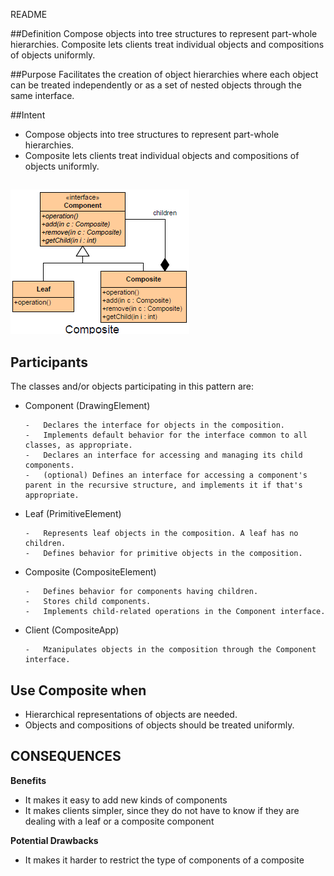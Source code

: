 README

##Definition
Compose objects into tree structures to represent part-whole hierarchies. Composite lets clients treat individual objects and compositions of objects uniformly. 

##Purpose
Facilitates the creation of object hierarchies where each object can be treated independently or as a set of nested objects through the same interface.

##Intent
+	Compose objects into tree structures to represent part-whole hierarchies.
+	Composite lets clients treat individual objects and compositions of objects uniformly.

##
![alt text](./Images/Composite.md.png "Composite")
##

## Participants
The classes and/or objects participating in this pattern are:

+	Component   (DrawingElement)

		-	Declares the interface for objects in the composition.
		-	Implements default behavior for the interface common to all classes, as appropriate.
		-	Declares an interface for accessing and managing its child components.
		-	(optional) Defines an interface for accessing a component's parent in the recursive structure, and implements it if that's appropriate.
+	Leaf   (PrimitiveElement)

		-	Represents leaf objects in the composition. A leaf has no children.
		-	Defines behavior for primitive objects in the composition.
+	Composite   (CompositeElement)

		-	Defines behavior for components having children.
		-	Stores child components.
		-	Implements child-related operations in the Component interface.
+	Client  (CompositeApp)

		-	Mzanipulates objects in the composition through the Component interface.

## Use Composite when

+	Hierarchical representations of objects are needed.
+	Objects and compositions of objects should be treated uniformly.

## CONSEQUENCES

**Benefits**

+	It makes it easy to add new kinds of components
+	It makes clients simpler, since they do not have to know if they are dealing with a leaf or a composite component

**Potential Drawbacks**

+	It makes it harder to restrict the type of components of a composite
